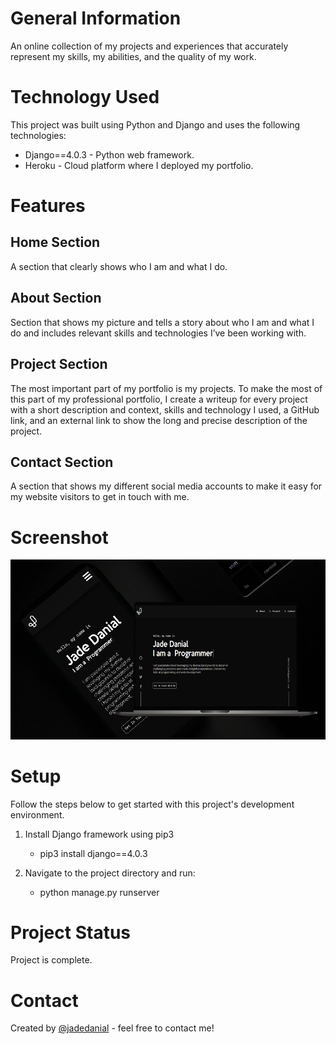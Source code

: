 # General Information

An online collection of my projects and experiences that accurately represent my skills, my abilities, and the quality of my work.

# Technology Used

This project was built using Python and Django and uses the following technologies:

- Django==4.0.3 - Python web framework.
- Heroku - Cloud platform where I deployed my portfolio.

# Features

## Home Section

A section that clearly shows who I am and what I do.

## About Section

Section that shows my picture and tells a story about who I am and what I do and includes relevant skills and technologies I’ve been working with.

## Project Section

The most important part of my portfolio is my projects. To make the most of this part of my professional portfolio, I create a writeup for every project with a short description and context, skills and technology I used, a GitHub link, and an external link to show the long and precise description of the project.

## Contact Section

A section that shows my different social media accounts to make it easy for my website visitors to get in touch with me.

# Screenshot

![This is an image](https://github.com/jadedanial/portfolio/blob/main/ui1.png)

# Setup

Follow the steps below to get started with this project's development environment.

1. Install Django framework using pip3

   - pip3 install django==4.0.3

2. Navigate to the project directory and run:
   - python manage.py runserver

# Project Status

Project is complete.

# Contact

Created by [@jadedanial](https://jadedanial.github.io/projects/) - feel free to contact me!
